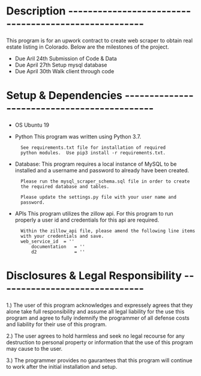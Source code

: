 # Description -----------------------------------------------------
This program is for an upwork contract to create web scraper to obtain 
real estate listing in Colorado.  Below are the milestones of the 
project. 

- Due Aril 24th		Submission of Code & Data 
- Due April 27th	Setup mysql database
- Due April 30th	Walk client through code


# Setup & Dependencies --------------------------------------------
- OS		Ubuntu 19	

- Python	This program was written using Python 3.7.

		See requirements.txt file for installation of required
		python modules.  Use pip3 install -r requirements.txt.


- Database:	This program requires a local instance of MySQL to
		be installed and a username and password to already
		have been created. 
		 
		Please run the mysql_scraper_schema.sql file in order to create
		the required database and tables.  

		Please update the settings.py file with your user name and 
		password. 

- APIs		This program utilizes the zillow api.  For this program
		to run properly a user id and credentials for this api
		are required. 

		Within the zillow_api file, please amend the following line items
		with your credentials and save. 
		web_service_id  = ''
        	documentation   = ''
        	d2              = ''



# Disclosures & Legal Responsibility ------------------------------ 
1.)	The user of this program acknowledges and expressely agrees that 
	they alone take full responsibility and assume all legal liability 
	for the use this program and agree to fully indemnify the programmer of all
	defense costs and liability for their use of this program. 

2.) 	The user agrees to hold harmless and seek no legal recourse for any 
    	destruction to personal property or information that the use of this 
	program may cause to the user. 

3.) 	The programmer provides no gaurantees that this program will continue
    	to work after the initial installation and setup.

	






